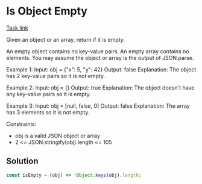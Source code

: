 # Is Object Empty

[Task link](https://leetcode.com/problems/is-object-empty/description/)

Given an object or an array, return if it is empty.

An empty object contains no key-value pairs.
An empty array contains no elements.
You may assume the object or array is the output of JSON.parse.

Example 1:
Input: obj = {"x": 5, "y": 42}
Output: false
Explanation: The object has 2 key-value pairs so it is not empty.

Example 2:
Input: obj = {}
Output: true
Explanation: The object doesn't have any key-value pairs so it is empty.

Example 3:
Input: obj = [null, false, 0]
Output: false
Explanation: The array has 3 elements so it is not empty.

Constraints:

- obj is a valid JSON object or array
- 2 <= JSON.stringify(obj).length <= 105

## Solution

```javascript
const isEmpty = (obj) => !Object.keys(obj).length;
```
